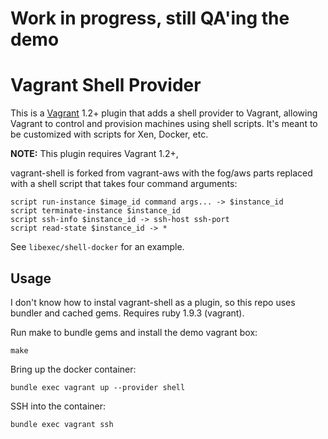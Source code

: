 # Work in progress, still QA'ing the demo

# Vagrant Shell Provider

This is a [Vagrant](http://www.vagrantup.com) 1.2+ plugin that adds a
shell provider to Vagrant, allowing Vagrant to control and provision
machines using shell scripts.  It's meant to be customized with scripts
for Xen, Docker, etc.

**NOTE:** This plugin requires Vagrant 1.2+,

vagrant-shell is forked from vagrant-aws with the fog/aws parts replaced
with a shell script that takes four command arguments:

    script run-instance $image_id command args... -> $instance_id
    script terminate-instance $instance_id
    script ssh-info $instance_id -> ssh-host ssh-port
    script read-state $instance_id -> *

See `libexec/shell-docker` for an example.

## Usage

I don't know how to instal vagrant-shell as a plugin, so this repo uses
bundler and cached gems.  Requires ruby 1.9.3 (vagrant).

Run make to bundle gems and install the demo vagrant box:

    make

Bring up the docker container:

    bundle exec vagrant up --provider shell

SSH into the container:

    bundle exec vagrant ssh
